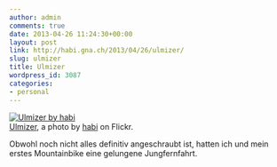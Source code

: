 ```yaml
---
author: admin
comments: true
date: 2013-04-26 11:24:30+00:00
layout: post
link: http://habi.gna.ch/2013/04/26/ulmizer/
slug: ulmizer
title: Ulmizer
wordpress_id: 3087
categories:
- personal
---
```


[![Ulmizer by habi](http://farm9.staticflickr.com/8528/8680536559_8039940cfc.jpg)](http://www.flickr.com/photos/habi/8680536559/)  
[Ulmizer](http://www.flickr.com/photos/habi/8680536559/), a photo by [habi](http://www.flickr.com/photos/habi/) on Flickr.

Obwohl noch nicht alles definitiv angeschraubt ist, hatten ich und mein erstes Mountainbike eine gelungene Jungfernfahrt.
